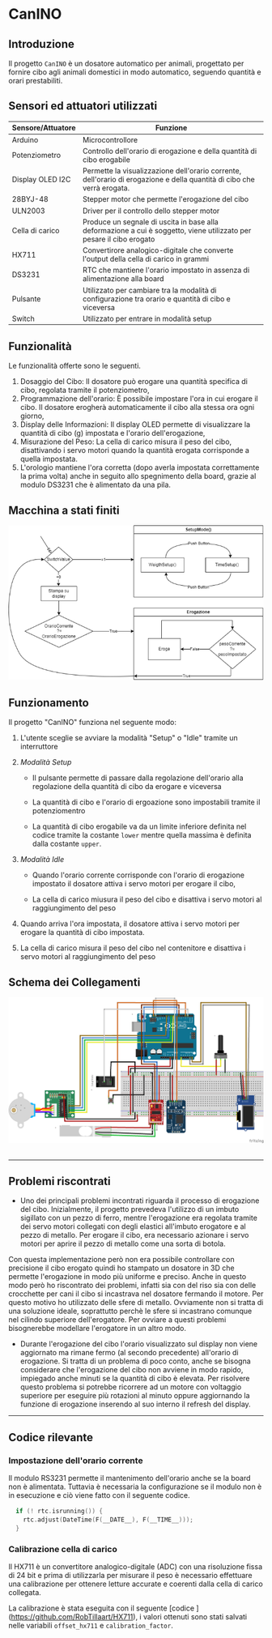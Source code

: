 # CanINO

## Introduzione

Il progetto `CanINO` è un dosatore automatico per animali, progettato per fornire cibo agli animali domestici in modo automatico, seguendo quantità e orari prestabiliti.

## Sensori ed attuatori utilizzati

| Sensore/Attuatore | Funzione                                                                                                                |
| ----------------- | ----------------------------------------------------------------------------------------------------------------------- |
| Arduino           | Microcontrollore                                                                                                        |
| Potenziometro     | Controllo dell'orario di erogazione e della quantità di cibo erogabile                                                  |
| Display OLED I2C  | Permette la visualizzazione dell'orario corrente, dell'orario di erogazione e della quantità dì cibo che verrà erogata. |
| 28BYJ-48          | Stepper motor che permette l'erogazione del cibo                                                                        |
| ULN2003           | Driver per il controllo dello stepper motor                                                                             |
| Cella di carico   | Produce un segnale di uscita in base alla deformazione a cui è soggetto, viene utilizzato per pesare il cibo erogato    |
| HX711             | Convertirore analogico-digitale che converte l'output della cella di carico in grammi                                   |
| DS3231            | RTC che mantiene l'orario impostato in assenza di alimentazione alla board                                              |
| Pulsante          | Utilizzato per cambiare tra la modalità di configurazione tra orario e quantità di cibo e viceversa                     |
| Switch            | Utilizzato per entrare in modalità setup                                                                                |

## Funzionalità

Le funzionalità offerte sono le seguenti.

1. Dosaggio del Cibo: Il dosatore può erogare una quantità specifica di cibo, regolata tramite il potenziometro,
2. Programmazione dell'orario: È possibile impostare l'ora in cui erogare il cibo. Il dosatore erogherà automaticamente il cibo alla stessa ora ogni giorno,
3. Display delle Informazioni: Il display OLED permette di visualizzare la quantità di cibo (g) impostata e l'orario dell'erogazione,
4. Misurazione del Peso: La cella di carico misura il peso del cibo, disattivando i servo motori quando la quantità erogata corrisponde a quella impostata.
5. L'orologio mantiene l'ora corretta (dopo averla impostata correttamente la prima volta) anche in seguito allo spegnimento della board, grazie al modulo DS3231 che è alimentato da una pila.

## Macchina a stati finiti

![](https://github.com/Pasinim/CanINO/blob/main/images/fsm.drawio.png)

## Funzionamento

Il progetto "CanINO" funziona nel seguente modo:

1. L'utente sceglie se avviare la modalità "Setup" o "Idle" tramite un interruttore

2. _Modalità Setup_
   
   - Il pulsante permette di passare dalla regolazione dell'orario alla regolazione della quantità di cibo da erogare e viceversa
   
   - La quantità di cibo e l'orario di ergoazione sono impostabili tramite il potenziomentro
   
   - La quantità di cibo erogabile va da un limite inferiore definita nel codice tramite la costante `lower` mentre quella massima è definita dalla costante `upper`.

3. _Modalità Idle_
   
   - Quando l'orario corrente corrisponde con l'orario di erogazione impostato il dosatore attiva i servo motori per erogare il cibo,
   
   - La cella di carico miusura il peso del cibo e disattiva i servo motori al raggiungimento del peso

4. Quando arriva l'ora impostata, il dosatore attiva i servo motori per erogare la quantità di cibo impostata.

5. La cella di carico misura il peso del cibo nel contenitore e disattiva i servo motori al raggiungimento del peso

## Schema dei Collegamenti

![](https://github.com/Pasinim/CanINO/blob/main/images/CanINO_bb.png)

## 

---

## Problemi riscontrati

- Uno dei principali problemi incontrati riguarda il processo di erogazione del cibo. Inizialmente, il progetto prevedeva l'utilizzo di un imbuto sigillato con un pezzo di ferro, mentre l'erogazione era regolata tramite dei servo motori collegati con degli elastici all'imbuto erogatore e al pezzo di metallo. Per erogare il cibo, era necessario azionare i servo motori per aprire il pezzo di metallo come una sorta di botola.

Con questa implementazione però non era possibile controllare con precisione il cibo erogato quindi ho stampato un dosatore in 3D che permette l'erogazione in modo più uniforme e preciso. Anche in questo modo però ho riscontrato dei problemi, infatti sia con del riso sia con delle crocchette per cani il cibo si incastrava nel dosatore fermando il motore. Per questo motivo ho utilizzato delle sfere di metallo. Ovviamente non si tratta di una soluzione ideale, soprattutto perchè le sfere si incastrano comunque nel cilindo superiore dell'erogatore. Per ovviare a questi problemi bisognerebbe modellare l'erogatore in un altro modo.

- Durante l'erogazione del cibo l'orario visualizzato sul display non viene aggiornato ma rimane fermo (al secondo precedente) all'orario di erogazione. Si tratta di un problema di poco conto, anche se bisogna considerare che l'erogazione del cibo non avviene in modo rapido, impiegado anche minuti se la quantità di cibo è elevata. Per risolvere questo problema si potrebbe ricorrere ad un motore con voltaggio superiore per eseguire più rotazioni al minuto oppure aggiornando la funzione di erogazione inserendo al suo interno il refresh del display.

---

## Codice rilevante

### Impostazione dell'orario corrente

Il modulo RS3231 permette il mantenimento dell'orario anche se la board non è alimentata. Tuttavia è necessaria la configurazione se il modulo non è in esecuzione e ciò viene fatto con il seguente codice.

```c
  if (! rtc.isrunning()) {
    rtc.adjust(DateTime(F(__DATE__), F(__TIME__)));
  }
```

### Calibrazione cella di carico

Il HX711 è un convertitore analogico-digitale (ADC) con una risoluzione fissa di 24 bit e prima di utilizzarla per misurare il peso è necessario effettuare una calibrazione per ottenere letture accurate e coerenti dalla cella di carico collegata.

La calibrazione è stata eseguita con il seguente [codice ]
(https://github.com/RobTillaart/HX711), i valori ottenuti sono stati salvati nelle variabili `offset_hx711` e `calibration_factor`.
